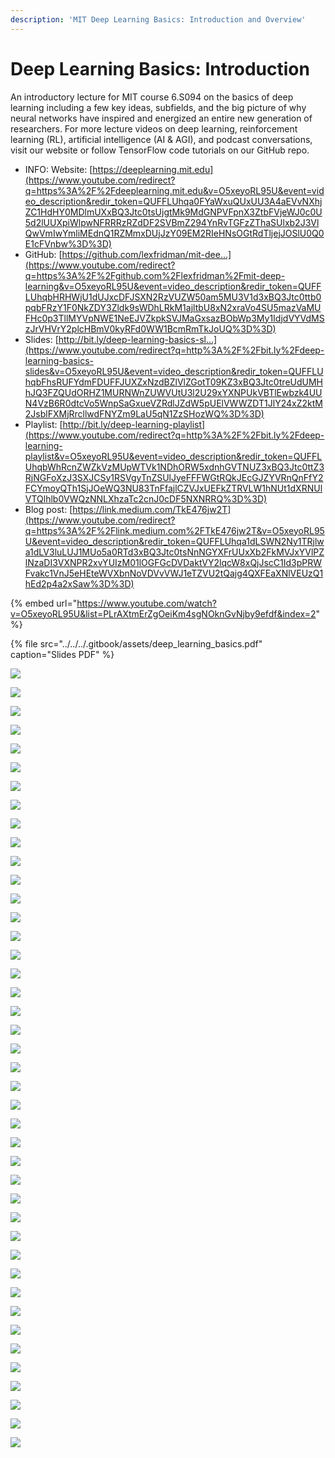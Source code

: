 ```yaml
---
description: 'MIT Deep Learning Basics: Introduction and Overview'
---
```


# Deep Learning Basics: Introduction

An introductory lecture for MIT course 6.S094 on the basics of deep learning including a few key ideas, subfields, and the big picture of why neural networks have inspired and energized an entire new generation of researchers. For more lecture videos on deep learning, reinforcement learning \(RL\), artificial intelligence \(AI & AGI\), and podcast conversations, visit our website or follow TensorFlow code tutorials on our GitHub repo.

* INFO: Website: [https://deeplearning.mit.edu](https://www.youtube.com/redirect?q=https%3A%2F%2Fdeeplearning.mit.edu&v=O5xeyoRL95U&event=video_description&redir_token=QUFFLUhqa0FYaWxuQUxUU3A4aEVvNXhjZC1HdHY0MDlmUXxBQ3Jtc0tsUjgtMk9MdGNPVFpnX3ZtbFVjeWJ0c0U5d2lUUXpiWlpwNFRRRzRZdDF2SVBmZ294YnRvTGFzZThaSUlxb2J3VlQwVmIwYmliMEdnQ1RZMmxDUjJzY09EM2RIeHNsOGtRdTljejJOSlU0Q0E1cFVnbw%3D%3D) 
* GitHub: [https://github.com/lexfridman/mit-dee...](https://www.youtube.com/redirect?q=https%3A%2F%2Fgithub.com%2Flexfridman%2Fmit-deep-learning&v=O5xeyoRL95U&event=video_description&redir_token=QUFFLUhqbHRHWjU1dUJxcDFJSXN2RzVUZW50am5MU3V1d3xBQ3Jtc0ttb0pqbFRzY1F0NkZDY3Zldk9sWDhLRkM1ajltbU8xN2xraVo4SU5mazVaMUFHc0p3TllMYVpNWE1NeEJVZkpkSVJMaGxsazBObWp3My1IdjdVYVdMSzJrVHVrY2plcHBmV0kyRFd0WW1BcmRmTkJoUQ%3D%3D) 
* Slides: [http://bit.ly/deep-learning-basics-sl...](https://www.youtube.com/redirect?q=http%3A%2F%2Fbit.ly%2Fdeep-learning-basics-slides&v=O5xeyoRL95U&event=video_description&redir_token=QUFFLUhqbFhsRUFYdmFDUFFJUXZxNzdBZlVlZGotT09KZ3xBQ3Jtc0treUdUMHhJQ3FZQUdORHZ1MURNWnZUWVUtU3l2U29xYXNPUkVBTlEwbzk4UUN4VzB6R0dtcVo5WnpSaGxueVZRdlJZdW5pUElVWWZDT1JlY24xZ2ktM2JsblFXMjRrcllwdFNYZm9LaU5qN1ZzSHozWQ%3D%3D) 
* Playlist: [http://bit.ly/deep-learning-playlist](https://www.youtube.com/redirect?q=http%3A%2F%2Fbit.ly%2Fdeep-learning-playlist&v=O5xeyoRL95U&event=video_description&redir_token=QUFFLUhqbWhRcnZWZkVzMUpWTVk1NDhORW5xdnhGVTNUZ3xBQ3Jtc0ttZ3RjNGFoXzJ3SXJCSy1RSVgyTnZSUlJyeFFFWGtRQkJEcGJZYVRnQnFfY2FCYmoyQTh1SjJOeWQ3NU83TnFfajlCZVJxUEFkZTRVLW1hNUt1dXRNUlVTQlhlb0VWQzNNLXhzaTc2cnJ0cDF5NXNRRQ%3D%3D) 
* Blog post: [https://link.medium.com/TkE476jw2T](https://www.youtube.com/redirect?q=https%3A%2F%2Flink.medium.com%2FTkE476jw2T&v=O5xeyoRL95U&event=video_description&redir_token=QUFFLUhqa1dLSWN2Ny1TRjlwa1dLV3luLUJ1MUo5a0RTd3xBQ3Jtc0tsNnNGYXFrUUxXb2FkMVJxYVlPZlNzaDI3VXNPR2xvYUIzM01lOGFGcDVDaktVY2lqcW8xQjJscC1Id3pPRWFvakc1VnJ5eHEteWVXbnNoVDVvVWJ1eTZVU2tQajg4QXFEaXNlVEUzQ1hEd2p4a2xSaw%3D%3D)

{% embed url="https://www.youtube.com/watch?v=O5xeyoRL95U&list=PLrAXtmErZgOeiKm4sgNOknGvNjby9efdf&index=2" %}

{% file src="../../../.gitbook/assets/deep\_learning\_basics.pdf" caption="Slides PDF" %}

![](../../../.gitbook/assets/image%20%2852%29.png)

![](../../../.gitbook/assets/image%20%2869%29.png)

![](../../../.gitbook/assets/image%20%2858%29.png)

![](../../../.gitbook/assets/image%20%2833%29.png)

![](../../../.gitbook/assets/image%20%2831%29.png)

![](../../../.gitbook/assets/image%20%2814%29.png)

![](../../../.gitbook/assets/image%20%2837%29.png)

![](../../../.gitbook/assets/image%20%2873%29.png)

![](../../../.gitbook/assets/image%20%2862%29.png)

![](../../../.gitbook/assets/image%20%2844%29.png)

![](../../../.gitbook/assets/image%20%2872%29.png)

![](../../../.gitbook/assets/image%20%2813%29.png)

![](../../../.gitbook/assets/image%20%2866%29.png)

![](../../../.gitbook/assets/image%20%2826%29.png)

![](../../../.gitbook/assets/image%20%2842%29.png)

![](../../../.gitbook/assets/image%20%2881%29.png)

![](../../../.gitbook/assets/image%20%2892%29.png)

![](../../../.gitbook/assets/image%20%2887%29.png)

![](../../../.gitbook/assets/image%20%2851%29.png)

![](../../../.gitbook/assets/image%20%2817%29.png)

![](../../../.gitbook/assets/image%20%2870%29.png)

![](../../../.gitbook/assets/image%20%2879%29.png)

![](../../../.gitbook/assets/image%20%2855%29.png)

![](../../../.gitbook/assets/image%20%2884%29.png)

![](../../../.gitbook/assets/image%20%2875%29.png)

![](../../../.gitbook/assets/image%20%2836%29.png)

![](../../../.gitbook/assets/image%20%2818%29.png)

![](../../../.gitbook/assets/image%20%2834%29.png)

![](../../../.gitbook/assets/image%20%2853%29.png)

![](../../../.gitbook/assets/image%20%2876%29.png)

![](../../../.gitbook/assets/image%20%2893%29.png)

![](../../../.gitbook/assets/image%20%2840%29.png)

![](../../../.gitbook/assets/image%20%2843%29.png)

![](../../../.gitbook/assets/image%20%2825%29.png)

![](../../../.gitbook/assets/image%20%2827%29.png)

![](../../../.gitbook/assets/image%20%2888%29.png)

![](../../../.gitbook/assets/image%20%2820%29.png)

![](../../../.gitbook/assets/image%20%2835%29.png)

![](../../../.gitbook/assets/image%20%2863%29.png)

![](../../../.gitbook/assets/image%20%2822%29.png)

![](../../../.gitbook/assets/image%20%2838%29.png)

![](../../../.gitbook/assets/image%20%2889%29.png)

